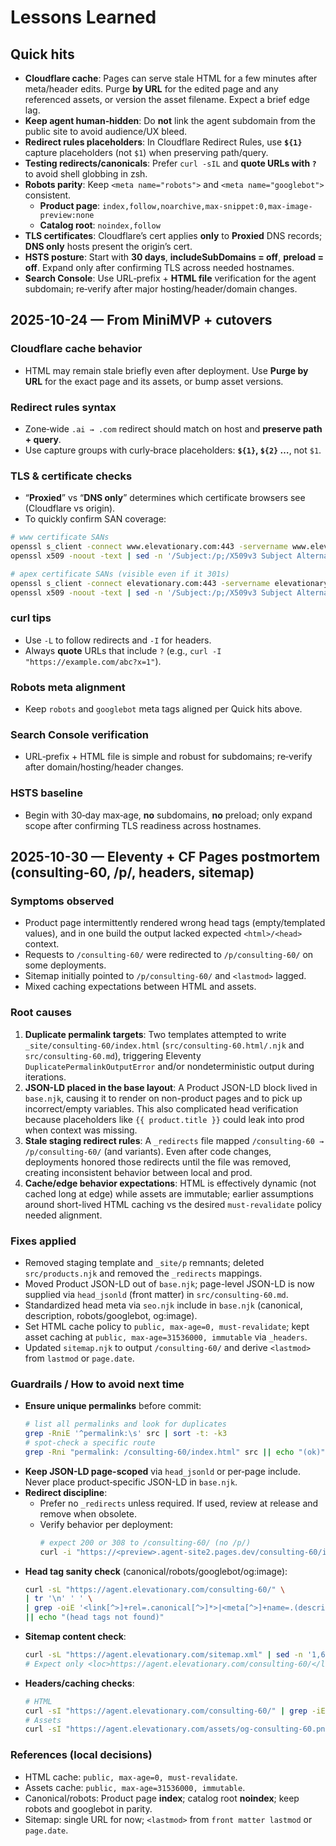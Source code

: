 # Lessons Learned

## Quick hits
- **Cloudflare cache**: Pages can serve stale HTML for a few minutes after meta/header edits. Purge **by URL** for the edited page and any referenced assets, or version the asset filename. Expect a brief edge lag.
- **Keep agent human‑hidden**: Do **not** link the agent subdomain from the public site to avoid audience/UX bleed.
- **Redirect rules placeholders**: In Cloudflare Redirect Rules, use **`${1}`** capture placeholders (not `$1`) when preserving path/query.
- **Testing redirects/canonicals**: Prefer `curl -sIL` and **quote URLs with `?`** to avoid shell globbing in zsh.
- **Robots parity**: Keep `<meta name="robots">` and `<meta name="googlebot">` consistent.
  - **Product page**: `index,follow,noarchive,max-snippet:0,max-image-preview:none`
  - **Catalog root**: `noindex,follow`
- **TLS certificates**: Cloudflare’s cert applies **only** to **Proxied** DNS records; **DNS only** hosts present the origin’s cert.
- **HSTS posture**: Start with **30 days**, **includeSubDomains = off**, **preload = off**. Expand only after confirming TLS across needed hostnames.
- **Search Console**: Use URL‑prefix + **HTML file** verification for the agent subdomain; re‑verify after major hosting/header/domain changes.

## 2025-10-24 — From MiniMVP + cutovers

### Cloudflare cache behavior
- HTML may remain stale briefly even after deployment. Use **Purge by URL** for the exact page and its assets, or bump asset versions.

### Redirect rules syntax
- Zone‑wide `.ai → .com` redirect should match on host and **preserve path + query**.
- Use capture groups with curly‑brace placeholders: **`${1}`, `${2}` …**, not `$1`.

### TLS & certificate checks
- “**Proxied**” vs “**DNS only**” determines which certificate browsers see (Cloudflare vs origin).
- To quickly confirm SAN coverage:

```bash
# www certificate SANs
openssl s_client -connect www.elevationary.com:443 -servername www.elevationary.com 2>/dev/null | \
openssl x509 -noout -text | sed -n '/Subject:/p;/X509v3 Subject Alternative Name/,+1p'

# apex certificate SANs (visible even if it 301s)
openssl s_client -connect elevationary.com:443 -servername elevationary.com 2>/dev/null | \
openssl x509 -noout -text | sed -n '/Subject:/p;/X509v3 Subject Alternative Name/,+1p'
```

### curl tips
- Use `-L` to follow redirects and `-I` for headers.
- Always **quote** URLs that include `?` (e.g., `curl -I "https://example.com/abc?x=1"`).

### Robots meta alignment
- Keep `robots` and `googlebot` meta tags aligned per Quick hits above.

### Search Console verification
- URL‑prefix + HTML file is simple and robust for subdomains; re‑verify after domain/hosting/header changes.

### HSTS baseline
- Begin with 30‑day max‑age, **no** subdomains, **no** preload; only expand scope after confirming TLS readiness across hostnames.

## 2025-10-30 — Eleventy + CF Pages postmortem (consulting-60, /p/, headers, sitemap)

### Symptoms observed
- Product page intermittently rendered wrong head tags (empty/templated values), and in one build the output lacked expected `<html>/<head>` context.
- Requests to `/consulting-60/` were redirected to `/p/consulting-60/` on some deployments.
- Sitemap initially pointed to `/p/consulting-60/` and `<lastmod>` lagged.
- Mixed caching expectations between HTML and assets.

### Root causes
1) **Duplicate permalink targets**: Two templates attempted to write `_site/consulting-60/index.html` (`src/consulting-60.html/.njk` and `src/consulting-60.md`), triggering Eleventy `DuplicatePermalinkOutputError` and/or nondeterministic output during iterations.
2) **JSON-LD placed in the base layout**: A Product JSON-LD block lived in `base.njk`, causing it to render on non-product pages and to pick up incorrect/empty variables. This also complicated head verification because placeholders like `{{ product.title }}` could leak into prod when context was missing.
3) **Stale staging redirect rules**: A `_redirects` file mapped `/consulting-60 → /p/consulting-60/` (and variants). Even after code changes, deployments honored those redirects until the file was removed, creating inconsistent behavior between local and prod.
4) **Cache/edge behavior expectations**: HTML is effectively dynamic (not cached long at edge) while assets are immutable; earlier assumptions around short-lived HTML caching vs the desired `must-revalidate` policy needed alignment.

### Fixes applied
- Removed staging template and `_site/p` remnants; deleted `src/products.njk` and removed the `_redirects` mappings.
- Moved Product JSON-LD out of `base.njk`; page-level JSON-LD is now supplied via `head_jsonld` (front matter) in `src/consulting-60.md`.
- Standardized head meta via `seo.njk` include in `base.njk` (canonical, description, robots/googlebot, og:image).
- Set HTML cache policy to `public, max-age=0, must-revalidate`; kept asset caching at `public, max-age=31536000, immutable` via `_headers`.
- Updated `sitemap.njk` to output `/consulting-60/` and derive `<lastmod>` from `lastmod` or `page.date`.

### Guardrails / How to avoid next time
- **Ensure unique permalinks** before commit:
  ```bash
  # list all permalinks and look for duplicates
  grep -RniE '^permalink:\s' src | sort -t: -k3
  # spot-check a specific route
  grep -Rni "permalink: /consulting-60/index.html" src || echo "(ok)"
  ```
- **Keep JSON-LD page-scoped** via `head_jsonld` or per‑page include. Never place product‑specific JSON-LD in `base.njk`.
- **Redirect discipline**:
  - Prefer no `_redirects` unless required. If used, review at release and remove when obsolete.
  - Verify behavior per deployment:
    ```bash
    # expect 200 or 308 to /consulting-60/ (no /p/)
    curl -i "https://<preview>.agent-site2.pages.dev/consulting-60/index.html" | sed -n '1,15p'
    ```
- **Head tag sanity check** (canonical/robots/googlebot/og:image):
  ```bash
  curl -sL "https://agent.elevationary.com/consulting-60/" \
  | tr '\n' ' ' \
  | grep -oiE '<link[^>]+rel=.canonical[^>]*>|<meta[^>]+name=.(description|robots|googlebot).[^>]*>|<meta[^>]+property=.og:image[^>]*>' \
  || echo "(head tags not found)"
  ```
- **Sitemap content check**:
  ```bash
  curl -sL "https://agent.elevationary.com/sitemap.xml" | sed -n '1,60p'
  # Expect only <loc>https://agent.elevationary.com/consulting-60/</loc> and recent <lastmod>
  ```
- **Headers/caching checks**:
  ```bash
  # HTML
  curl -sI "https://agent.elevationary.com/consulting-60/" | grep -iE 'content-type|cache-control'
  # Assets
  curl -sI "https://agent.elevationary.com/assets/og-consulting-60.png" | grep -i cache-control
  ```

### References (local decisions)
- HTML cache: `public, max-age=0, must-revalidate`.
- Assets cache: `public, max-age=31536000, immutable`.
- Canonical/robots: Product page **index**; catalog root **noindex**; keep robots and googlebot in parity.
- Sitemap: single URL for now; `<lastmod>` from `front matter lastmod` or `page.date`.
